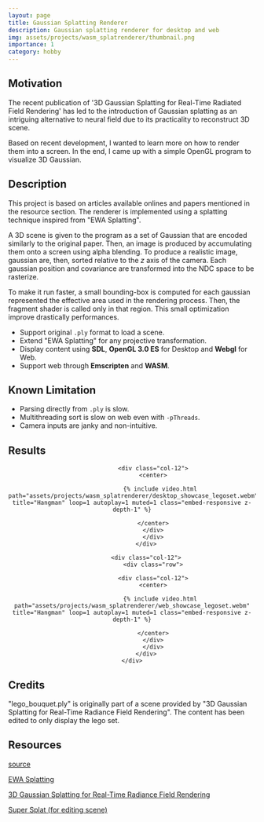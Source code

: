 ```yaml
---
layout: page
title: Gaussian Splatting Renderer 
description: Gaussian splatting renderer for desktop and web
img: assets/projects/wasm_splatrenderer/thumbnail.png
importance: 1
category: hobby
---
```



## Motivation

The recent publication of '3D Gaussian Splatting for Real-Time Radiated Field Rendering' has led to the introduction of Gaussian splatting as an intriguing alternative to neural field due to its practicality to reconstruct 3D scene.

Based on recent development, I wanted to learn more on how to render them into a screen. In the end, I came up with a simple OpenGL program to visualize 3D Gaussian.

## Description

This project is based on articles available onlines and papers mentioned in the resource section. The renderer is implemented using a splatting technique inspired from "EWA Splatting". 

A 3D scene is given to the program as a set of Gaussian that are encoded similarly to the original paper. Then, an image is produced by accumulating them onto a screen using alpha blending. To produce a realistic image, gaussian are, then, sorted relative to the _z_ axis of the camera. Each gaussian position and covariance are transformed into the NDC space to be rasterize. 

To make it run faster, a small bounding-box is computed for each gaussian represented the effective area used in the rendering process. Then, the fragment shader is called only in that region. This small optimization improve drastically performances.

* Support original `.ply` format to load a scene.
* Extend "EWA Splatting" for any projective transformation.
* Display content using **SDL**, **OpenGL 3.0 ES** for Desktop and **Webgl** for Web.
* Support web through **Emscripten** and **WASM**.

## Known Limitation

* Parsing directly from `.ply` is slow.
* Multithreading sort is slow on web even with `-pThreads`.
* Camera inputs are janky and non-intuitive.

## Results

<center>
    <div class="row">
            <div class="col-12">
                <div class="row">

                <div class="col-12">
                <center>

                    {% include video.html path="assets/projects/wasm_splatrenderer/desktop_showcase_legoset.webm" title="Hangman" loop=1 autoplay=1 muted=1 class="embed-responsive z-depth-1" %}

                </center>
                </div>
                </div>
            </div>

            <div class="col-12">
                <div class="row">

                <div class="col-12">
                <center>

                    {% include video.html path="assets/projects/wasm_splatrenderer/web_showcase_legoset.webm" title="Hangman" loop=1 autoplay=1 muted=1 class="embed-responsive z-depth-1" %}

                </center>
                </div>
                </div>
            </div>
    </div>
</center>

## Credits

"lego_bouquet.ply" is originally part of a scene provided by "3D Gaussian Splatting for Real-Time Radiance Field Rendering". The content has been edited to only display the lego set.

## Resources

[source](https://github.com/bolducke/wasm_splatrenderer)

[EWA Splatting](https://ieeexplore.ieee.org/abstract/document/1021576?casa_token=EJ5oFxpJxBoAAAAA:Z9OyQ8892KNMgyUu9k0cqa8O3Bj75nsyum3g-_8Uhq7a_sCI25yJSj0DOGZk6Y89aGDRMehknng)

[3D Gaussian Splatting for Real-Time Radiance Field Rendering
](https://arxiv.org/abs/2308.04079)


[Super Splat (for editing scene)](https://playcanvas.com/supersplat/editor)
